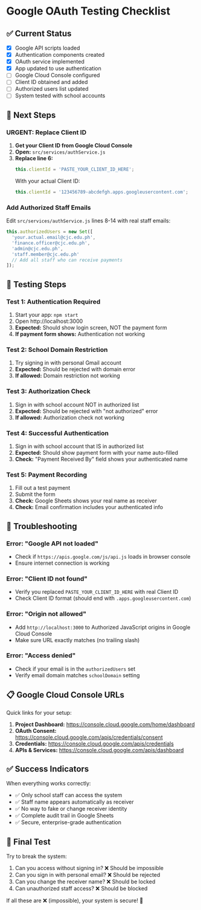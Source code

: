 # Google OAuth Testing Checklist

## ✅ **Current Status**
- [x] Google API scripts loaded
- [x] Authentication components created
- [x] OAuth service implemented
- [x] App updated to use authentication
- [ ] Google Cloud Console configured
- [ ] Client ID obtained and added
- [ ] Authorized users list updated
- [ ] System tested with school accounts

## 🔧 **Next Steps**

### **URGENT: Replace Client ID**

1. **Get your Client ID from Google Cloud Console**
2. **Open:** `src/services/authService.js`
3. **Replace line 6:**
   ```javascript
   this.clientId = 'PASTE_YOUR_CLIENT_ID_HERE';
   ```
   With your actual Client ID:
   ```javascript
   this.clientId = '123456789-abcdefgh.apps.googleusercontent.com';
   ```

### **Add Authorized Staff Emails**

Edit `src/services/authService.js` lines 8-14 with real staff emails:
```javascript
this.authorizedUsers = new Set([
  'your.actual.email@cjc.edu.ph',
  'finance.officer@cjc.edu.ph',
  'admin@cjc.edu.ph',
  'staff.member@cjc.edu.ph'
  // Add all staff who can receive payments
]);
```

## 🧪 **Testing Steps**

### **Test 1: Authentication Required**
1. Start your app: `npm start`
2. Open http://localhost:3000
3. **Expected:** Should show login screen, NOT the payment form
4. **If payment form shows:** Authentication not working

### **Test 2: School Domain Restriction**
1. Try signing in with personal Gmail account
2. **Expected:** Should be rejected with domain error
3. **If allowed:** Domain restriction not working

### **Test 3: Authorization Check**
1. Sign in with school account NOT in authorized list
2. **Expected:** Should be rejected with "not authorized" error
3. **If allowed:** Authorization check not working

### **Test 4: Successful Authentication**
1. Sign in with school account that IS in authorized list
2. **Expected:** Should show payment form with your name auto-filled
3. **Check:** "Payment Received By" field shows your authenticated name

### **Test 5: Payment Recording**
1. Fill out a test payment
2. Submit the form
3. **Check:** Google Sheets shows your real name as receiver
4. **Check:** Email confirmation includes your authenticated info

## 🚨 **Troubleshooting**

### **Error: "Google API not loaded"**
- Check if `https://apis.google.com/js/api.js` loads in browser console
- Ensure internet connection is working

### **Error: "Client ID not found"**
- Verify you replaced `PASTE_YOUR_CLIENT_ID_HERE` with real Client ID
- Check Client ID format (should end with `.apps.googleusercontent.com`)

### **Error: "Origin not allowed"**
- Add `http://localhost:3000` to Authorized JavaScript origins in Google Cloud Console
- Make sure URL exactly matches (no trailing slash)

### **Error: "Access denied"**
- Check if your email is in the `authorizedUsers` set
- Verify email domain matches `schoolDomain` setting

## 📋 **Google Cloud Console URLs**

Quick links for your setup:

1. **Project Dashboard:** https://console.cloud.google.com/home/dashboard
2. **OAuth Consent:** https://console.cloud.google.com/apis/credentials/consent
3. **Credentials:** https://console.cloud.google.com/apis/credentials
4. **APIs & Services:** https://console.cloud.google.com/apis/dashboard

## ✅ **Success Indicators**

When everything works correctly:
- ✅ Only school staff can access the system
- ✅ Staff name appears automatically as receiver
- ✅ No way to fake or change receiver identity
- ✅ Complete audit trail in Google Sheets
- ✅ Secure, enterprise-grade authentication

## 🎯 **Final Test**

Try to break the system:
1. Can you access without signing in? ❌ Should be impossible
2. Can you sign in with personal email? ❌ Should be rejected
3. Can you change the receiver name? ❌ Should be locked
4. Can unauthorized staff access? ❌ Should be blocked

If all these are ❌ (impossible), your system is secure! 🔐











